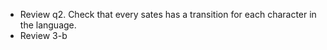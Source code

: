 - Review q2. Check that every sates has a transition for each character in the language.
- Review 3-b
